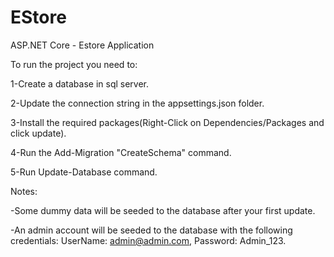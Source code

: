 # EStore
ASP.NET Core - Estore Application 

To run the project you need to:

1-Create a database in sql server.

2-Update the connection string in the appsettings.json folder.

3-Install the required packages(Right-Click on Dependencies/Packages and click update).

4-Run the Add-Migration "CreateSchema" command.

5-Run Update-Database command.

Notes:

-Some dummy data will be seeded to the database after your first update.

-An admin account will be seeded to the database with the following credentials: UserName: admin@admin.com, Password: Admin_123.
